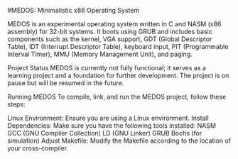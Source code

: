 #MEDOS: Minimalistic x86 Operating System

MEDOS is an experimental operating system written in C and NASM (x86 assembly) for 32-bit systems. It boots using GRUB and includes basic components such as the kernel, VGA support, GDT (Global Descriptor Table), IDT (Interrupt Descriptor Table), keyboard input, PIT (Programmable Interval Timer), MMU (Memory Management Unit), and paging.

Project Status
MEDOS is currently not fully functional; it serves as a learning project and a foundation for further development. The project is on pause but will be resumed in the future.

Running MEDOS
To compile, link, and run the MEDOS project, follow these steps:

Linux Environment: Ensure you are using a Linux environment.
Install Dependencies: Make sure you have the following tools installed:
NASM
GCC (GNU Compiler Collection)
LD (GNU Linker)
GRUB
Bochs (for simulation)
Adjust Makefile: Modify the Makefile according to the location of your cross-compiler.
